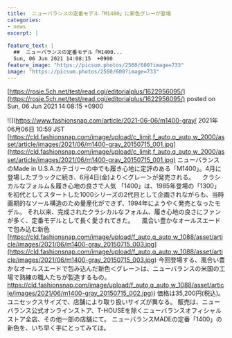 ```yaml
---
title:  ニューバランスの定番モデル「M1400」に新色グレーが登場  
categories:
- news
excerpt: |
  
feature_text: |
  ##  ニューバランスの定番モデル「M1400...
  Sun, 06 Jun 2021 14:08:15  +0900
feature_image: "https://picsum.photos/2560/600?image=733"
image: "https://picsum.photos/2560/600?image=733"
---
```


[https://rosie.5ch.net/test/read.cgi/editorialplus/1622956095/](https://rosie.5ch.net/test/read.cgi/editorialplus/1622956095/)
posted on Sun, 06 Jun 2021 14:08:15  +0900

<!--more-->

![](https://www.fashionsnap.com/article/2021-06-06/m1400-gray/ 2021年06月06日 10:59 JST [https://cld.fashionsnap.com/image/upload/c_limit,f_auto,q_auto,w_2000/asset/article/images/2021/06/m1400-gray_20150715_001.jpg](https://cld.fashionsnap.com/image/upload/c_limit,f_auto,q_auto,w_2000/asset/article/images/2021/06/m1400-gray_20150715_001.jpg) ニューバランスのMade in U.S.A.カテゴリーの中でも履き心地に定評のある「M1400」。4月に登場したブラックに続き、6月4日(金)より＜グレー＞が発売される。 　クラシカルなフォルム＆履き心地の良さで人気 「1400」は、1985年登場の「1300」を初代としてスタートした1000シリーズの2代目として企画されながらも、当時画期的なソール構造のため量産化ができず、1994年にようやく発売となったモデル。 それ以来、完成されたクラシカルなフォルム、履き心地の良さにファンが多く、定番モデルとして長く愛されてきた。 　風合い豊かなオールスエードで包み込む新色 [https://cld.fashionsnap.com/image/upload/f_auto,q_auto,w_1088/asset/article/images/2021/06/m1400-gray_20150715_003.jpg](https://cld.fashionsnap.com/image/upload/f_auto,q_auto,w_1088/asset/article/images/2021/06/m1400-gray_20150715_003.jpg) 今回登場する、風合い豊かなオールスエードで包み込んだ新色＜グレー＞は、ニューバランスの米国の工場で熟練の職人たちが製造するもの。 [https://cld.fashionsnap.com/image/upload/f_auto,q_auto,w_1088/asset/article/images/2021/06/m1400-gray_20150715_002.jpg)](https://cld.fashionsnap.com/image/upload/f_auto,q_auto,w_1088/asset/article/images/2021/06/m1400-gray_20150715_002.jpg)) 価格は35,200円(税込)。ユニセックスサイズで、店舗により取り扱いサイズが異なる。 販売は、ニューバランス公式オンラインストア、T-HOUSEを除くニューバランスオフィシャルストア全店、その他一部の店舗にて。 ニューバランスMADEの定番「1400」の新色を、いち早く手にとってみては。
